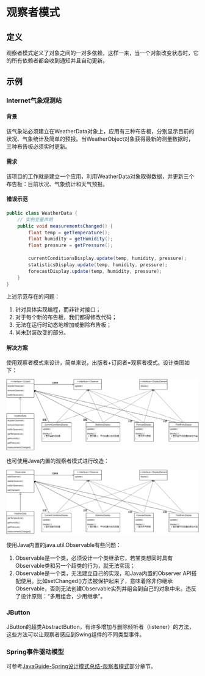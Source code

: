 # 观察者模式

## 定义

观察者模式定义了对象之间的一对多依赖，这样一来，当一个对象改变状态时，它的所有依赖者都会收到通知并且自动更新。



## 示例

### Internet气象观测站

#### 背景

该气象站必须建立在WeatherData对象上，应用有三种布告板，分别显示目前的状况、气象统计及简单的预报。当WeatherObject对象获得最新的测量数据时，三种布告板必须实时更新。

#### 需求

该项目的工作就是建立一个应用，利用WeatherData对象取得数据，并更新三个布告板：目前状况、气象统计和天气预报。

#### 错误示范

```java
public class WeatherData {
    // 实例变量声明
    public void measurementsChanged() {
        float temp = getTemperature();
        float humidity = getHumidity();
        float pressure = getPressure();
        
        currentConditionsDisplay.update(temp, humidity, pressure);
        statisticsDisplay.update(temp, humidity, pressure);
        forecastDisplay.update(temp, humidity, pressure);
    }
}
```

上述示范存在的问题：

1. 针对具体实现编程，而非针对接口；
2. 对于每个新的布告板，我们都得修改代码；
3. 无法在运行时动态地增加或删除布告板；
4. 尚未封装改变的部分。

#### 解决方案

使用观察者模式来设计，简单来说，出版者+订阅者=观察者模式。设计类图如下：

![自定义观察者模式](./assets/WeatherStation.drawio.png)

也可使用Java内置的观察者模式进行改造：

![使用Java内置的观察者模式](./assets/WeatherStation-observable.drawio.png)

使用Java内置的java.util.Observable有些问题：

1. Observable是一个类，必须设计一个类继承它，若某类想同时具有Observable类和另一个超类的行为，就无法实现；
2. Observable是一个类，无法建立自己的实现，和Java内置的Observer API搭配使用。比如setChanged()方法被保护起来了，意味着除非你继承Observable，否则无法创建Observable实列并组合到自己的对象中来。违反了设计原则：“多用组合，少用继承”。



### JButton

JButton的超类AbstractButton，有许多增加与删除倾听者（listener）的方法，这些方法可以让观察者感应到Swing组件的不同类型事件。



### Spring事件驱动模型

可参考[JavaGuide-Spring设计模式总结-观察者模式](https://javaguide.cn/system-design/framework/spring/spring-design-patterns-summary.html#spring-%E4%BA%8B%E4%BB%B6%E9%A9%B1%E5%8A%A8%E6%A8%A1%E5%9E%8B%E4%B8%AD%E7%9A%84%E4%B8%89%E7%A7%8D%E8%A7%92%E8%89%B2)部分章节。
